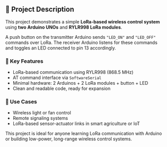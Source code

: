 ## 📖 Project Description

This project demonstrates a simple **LoRa-based wireless control system** using **two Arduino UNOs** and **RYLR998 LoRa modules**.

A push button on the transmitter Arduino sends `"LED_ON"` and `"LED_OFF"` commands over LoRa. The receiver Arduino listens for these commands and toggles an LED connected to pin 13 accordingly.

### 🔧 Key Features
- LoRa-based communication using RYLR998 (868.5 MHz)
- AT command interface via `SoftwareSerial`
- Minimal hardware: 2 Arduinos + 2 LoRa modules + button + LED
- Clean and readable code, ready for expansion

### 🌱 Use Cases
- Wireless light or fan control
- Remote signaling systems
- LoRa-based sensor-actuator links in smart agriculture or IoT

This project is ideal for anyone learning LoRa communication with Arduino or building low-power, long-range wireless control systems.
